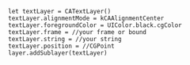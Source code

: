 
            let textLayer = CATextLayer()
            textLayer.alignmentMode = kCAAlignmentCenter
            textLayer.foregroundColor = UIColor.black.cgColor
            textLayer.frame = //your frame or bound
            textLayer.string = //your string
            textLayer.position = //CGPoint
            layer.addSublayer(textLayer)
            
